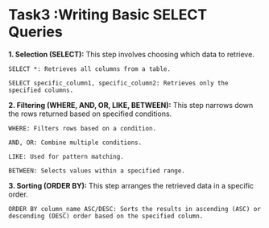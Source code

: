 # Task3 :Writing Basic SELECT Queries

__1. Selection (SELECT):__
This step involves choosing which data to retrieve.
  
	SELECT *: Retrieves all columns from a table.

	SELECT specific_column1, specific_column2: Retrieves only the specified columns.


__2. Filtering (WHERE, AND, OR, LIKE, BETWEEN):__
This step narrows down the rows returned based on specified conditions.

	WHERE: Filters rows based on a condition.

	AND, OR: Combine multiple conditions.

	LIKE: Used for pattern matching.

	BETWEEN: Selects values within a specified range.

__3. Sorting (ORDER BY):__
This step arranges the retrieved data in a specific order.

	ORDER BY column_name ASC/DESC: Sorts the results in ascending (ASC) or descending (DESC) order based on the specified column.
